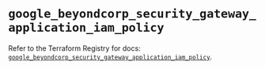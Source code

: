 # `google_beyondcorp_security_gateway_application_iam_policy`

Refer to the Terraform Registry for docs: [`google_beyondcorp_security_gateway_application_iam_policy`](https://registry.terraform.io/providers/hashicorp/google-beta/6.42.0/docs/resources/google_beyondcorp_security_gateway_application_iam_policy).
